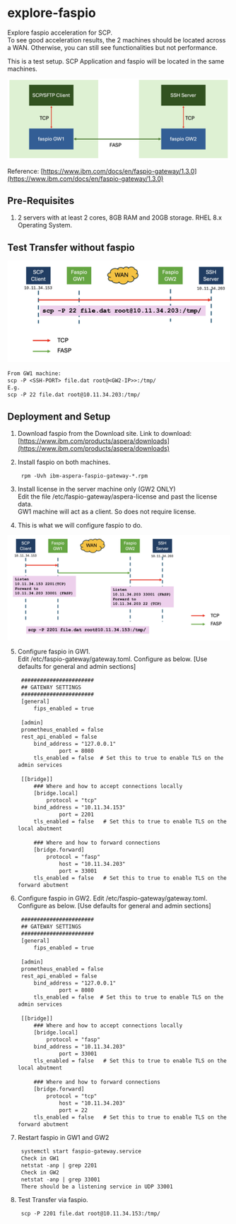 # explore-faspio
Explore faspio acceleration for SCP.   
To see good acceleration results, the 2 machines should be located across a WAN. Otherwise, you can still see functionalities but not performance.    

This is a test setup. SCP Application and faspio will be located in the same machines.    

![](./images/image1.jpg)

Reference: [https://www.ibm.com/docs/en/faspio-gateway/1.3.0](https://www.ibm.com/docs/en/faspio-gateway/1.3.0)   

## Pre-Requisites
1. 2 servers with at least 2 cores, 8GB RAM and 20GB storage. RHEL 8.x Operating System.   

## Test Transfer without faspio
![](./images/image2.jpg)

    From GW1 machine:
    scp -P <SSH-PORT> file.dat root@<GW2-IP>>:/tmp/
    E.g.
    scp -P 22 file.dat root@10.11.34.203:/tmp/
    



## Deployment and Setup

1. Download faspio from the Download site. Link to download: 
[https://www.ibm.com/products/aspera/downloads](https://www.ibm.com/products/aspera/downloads)  

2. Install faspio on both machines.  

        rpm -Uvh ibm-aspera-faspio-gateway-*.rpm   

3. Install license in the server machine only (GW2 ONLY)   
Edit the file /etc/faspio-gateway/aspera-license and past the license data.    
GW1 machine will act as a client. So does not require license. 

4. This is what we will configure faspio to do.  

![](./images/image3.jpg)

5. Configure faspio in GW1.   
Edit /etc/faspio-gateway/gateway.toml. Configure as below. [Use defaults for general and admin sections]


        #######################
        ## GATEWAY SETTINGS
        #######################
        [general]
            fips_enabled = true

        [admin]
        prometheus_enabled = false
        rest_api_enabled = false
            bind_address = "127.0.0.1"
                    port = 8080
            tls_enabled = false  # Set this to true to enable TLS on the admin services

        [[bridge]]
            ### Where and how to accept connections locally
            [bridge.local]
                protocol = "tcp"
            bind_address = "10.11.34.153"
                    port = 2201
            tls_enabled = false   # Set this to true to enable TLS on the local abutment

            ### Where and how to forward connections
            [bridge.forward]
                protocol = "fasp"
                    host = "10.11.34.203"
                    port = 33001
            tls_enabled = false   # Set this to true to enable TLS on the forward abutment


6. Configure faspio in GW2.
Edit /etc/faspio-gateway/gateway.toml. Configure as below. [Use defaults for general and admin sections]

        #######################
        ## GATEWAY SETTINGS
        #######################
        [general]
            fips_enabled = true

        [admin]
        prometheus_enabled = false
        rest_api_enabled = false
            bind_address = "127.0.0.1"
                    port = 8080
            tls_enabled = false  # Set this to true to enable TLS on the admin services

        [[bridge]]
            ### Where and how to accept connections locally
            [bridge.local]
                protocol = "fasp"
            bind_address = "10.11.34.203"
                    port = 33001
            tls_enabled = false   # Set this to true to enable TLS on the local abutment

            ### Where and how to forward connections
            [bridge.forward]
                protocol = "tcp"
                    host = "10.11.34.203"
                    port = 22
            tls_enabled = false   # Set this to true to enable TLS on the forward abutment


7. Restart faspio in GW1 and GW2

        systemctl start faspio-gateway.service
        Check in GW1   
        netstat -anp | grep 2201
        Check in GW2
        netstat -anp | grep 33001
        There should be a listening service in UDP 33001



8. Test Transfer via faspio.   

        scp -P 2201 file.dat root@10.11.34.153:/tmp/